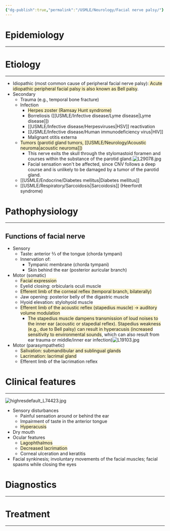 ```yaml
---
{"dg-publish":true,"permalink":"/USMLE/Neurology/Facial nerve palsy/"}
---
```


# Epidemiology
---


# Etiology
---
- Idiopathic (most common cause of peripheral facial nerve palsy):<span style="background:rgba(240, 200, 0, 0.2)"> Acute idiopathic peripheral facial palsy is also known as Bell palsy</span>.
- Secondary
	- Trauma (e.g., temporal bone fracture) 
	- Infection
		- <span style="background:rgba(240, 200, 0, 0.2)">Herpes zoster (Ramsay Hunt syndrome)</span>
		- Borreliosis ([[USMLE/Infective disease/Lyme disease\|Lyme disease]]) 
		- [[USMLE/Infective disease/Herpesviruses\|HSV]] reactivation
		- [[USMLE/Infective disease/Human immunodeficiency virus\|HIV]]
		- Malignant otitis externa
	- <span style="background:rgba(240, 200, 0, 0.2)">Tumors (parotid gland tumors, [[USMLE/Neurology/Acoustic neuroma\|acoustic neuroma]])</span>
		- This nerve exits the skull through the stylomastoid foramen and courses within the substance of the parotid gland.![L29078.jpg](/img/user/appendix/L29078.jpg)
		- Facial sensation won't be affected, since CNV follows a deep course and is unlikely to be damaged by a tumor of the parotid gland.
	- [[USMLE/Endocrine/Diabetes mellitus\|Diabetes mellitus]]
	- [[USMLE/Respiratory/Sarcoidosis\|Sarcoidosis]] (Heerfordt syndrome) 

# Pathophysiology
---
## Functions of facial nerve
- Sensory
	- Taste: anterior ⅔ of the tongue (chorda tympani)
	- Innervation of:
		- Tympanic membrane (chorda tympani)
		- Skin behind the ear (posterior auricular branch)
- Motor (somatic)
	- <span style="background:rgba(240, 200, 0, 0.2)">Facial expression</span>
	- Eyelid closing: orbicularis oculi muscle
	- <span style="background:rgba(240, 200, 0, 0.2)">Efferent limb of the corneal reflex (temporal branch, bilaterally)</span>
	- Jaw opening: posterior belly of the digastric muscle
	- Hyoid elevation: stylohyoid muscle
	- <span style="background:rgba(240, 200, 0, 0.2)">Efferent limb of the acoustic reflex (stapedius muscle) → auditory volume modulation</span>
		- <span style="background:rgba(240, 200, 0, 0.2)">The stapedius muscle dampens transmission of loud noises to the inner ear (acoustic or stapedial reflex). Stapedius weakness (e.g., due to Bell palsy) can result in hyperacusis (increased sensitivity to environmental sounds</span>, which can also result from ear trauma or middle/inner ear infection)![L19103.jpg](/img/user/appendix/L19103.jpg)
- Motor (parasympathetic)
	- <span style="background:rgba(240, 200, 0, 0.2)">Salivation: submandibular and sublingual glands</span>
	- <span style="background:rgba(240, 200, 0, 0.2)">Lacrimation: lacrimal gland</span>
	- Efferent limb of the lacrimation reflex

# Clinical features
---
![highresdefault_L74423.jpg](/img/user/appendix/highresdefault_L74423.jpg)
- Sensory disturbances
	- Painful sensation around or behind the ear
	- Impairment of taste in the anterior tongue
	- <span style="background:rgba(240, 200, 0, 0.2)">Hyperacusis</span>
- Dry mouth
- Ocular features
	- <span style="background:rgba(240, 200, 0, 0.2)">Lagophthalmos</span>
	- <span style="background:rgba(240, 200, 0, 0.2)">Decreased lacrimation</span>
	- Corneal ulceration and keratitis
- Facial synkinesis; involuntary movements of the facial muscles; facial spasms while closing the eyes
# Diagnostics
---


# Treatment
---

